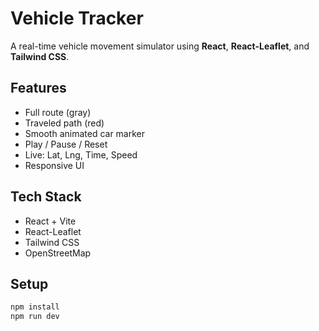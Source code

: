 # Vehicle Tracker

A real-time vehicle movement simulator using **React**, **React-Leaflet**, and **Tailwind CSS**.

## Features
- Full route (gray)
- Traveled path (red)
- Smooth animated car marker
- Play / Pause / Reset
- Live: Lat, Lng, Time, Speed
- Responsive UI

## Tech Stack
- React + Vite
- React-Leaflet
- Tailwind CSS
- OpenStreetMap

## Setup
```bash
npm install
npm run dev